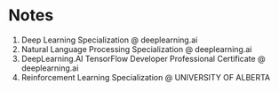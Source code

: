 # Notes
1. Deep Learning Specialization @ deeplearning.ai
2. Natural Language Processing Specialization @ deeplearning.ai
3. DeepLearning.AI TensorFlow Developer Professional Certificate @ deeplearning.ai
4. Reinforcement Learning Specialization @ UNIVERSITY OF ALBERTA
